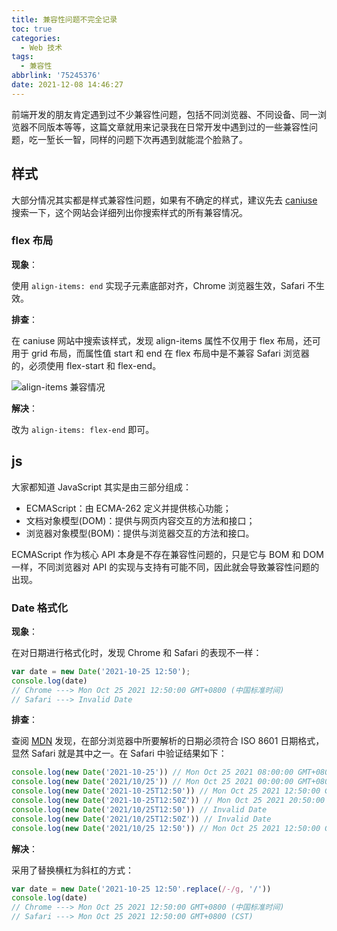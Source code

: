 ```yaml
---
title: 兼容性问题不完全记录
toc: true
categories:
  - Web 技术
tags:
  - 兼容性
abbrlink: '75245376'
date: 2021-12-08 14:46:27
---
```


前端开发的朋友肯定遇到过不少兼容性问题，包括不同浏览器、不同设备、同一浏览器不同版本等等，这篇文章就用来记录我在日常开发中遇到过的一些兼容性问题，吃一堑长一智，同样的问题下次再遇到就能混个脸熟了。

<!--more-->

## **样式**

大部分情况其实都是样式兼容性问题，如果有不确定的样式，建议先去 [caniuse](https://caniuse.com) 搜索一下，这个网站会详细列出你搜索样式的所有兼容情况。

### **flex 布局**

**现象**：

使用 `align-items: end` 实现子元素底部对齐，Chrome 浏览器生效，Safari 不生效。

**排查**：

在 caniuse 网站中搜索该样式，发现 align-items 属性不仅用于 flex 布局，还可用于 grid 布局，而属性值 start 和 end 在 flex 布局中是不兼容 Safari 浏览器的，必须使用 flex-start 和 flex-end。

<img src="align-items 兼容情况.png" alt="align-items 兼容情况"/>

**解决**：

改为 `align-items: flex-end` 即可。

## **js**

大家都知道 JavaScript 其实是由三部分组成：

* ECMAScript：由 ECMA-262 定义并提供核心功能；
* 文档对象模型(DOM)：提供与网页内容交互的方法和接口；
* 浏览器对象模型(BOM)：提供与浏览器交互的方法和接口。

ECMAScript 作为核心 API 本身是不存在兼容性问题的，只是它与 BOM 和 DOM 一样，不同浏览器对 API 的实现与支持有可能不同，因此就会导致兼容性问题的出现。

### **Date 格式化**

**现象**：

在对日期进行格式化时，发现 Chrome 和 Safari 的表现不一样：

```javascript
var date = new Date('2021-10-25 12:50');
console.log(date)
// Chrome ---> Mon Oct 25 2021 12:50:00 GMT+0800 (中国标准时间)
// Safari ---> Invalid Date
```

**排查**：

查阅 [MDN](https://developer.mozilla.org/zh-CN/docs/Web/JavaScript/Reference/Global_Objects/Date/parse) 发现，在部分浏览器中所要解析的日期必须符合 ISO 8601 日期格式，显然 Safari 就是其中之一。在 Safari 中验证结果如下：

```javascript
console.log(new Date('2021-10-25')) // Mon Oct 25 2021 08:00:00 GMT+0800 (CST)
console.log(new Date('2021/10/25')) // Mon Oct 25 2021 00:00:00 GMT+0800 (CST)
console.log(new Date('2021-10-25T12:50')) // Mon Oct 25 2021 12:50:00 GMT+0800 (CST)
console.log(new Date('2021-10-25T12:50Z')) // Mon Oct 25 2021 20:50:00 GMT+0800 (CST)
console.log(new Date('2021/10/25T12:50')) // Invalid Date
console.log(new Date('2021/10/25T12:50Z')) // Invalid Date
console.log(new Date('2021/10/25 12:50')) // Mon Oct 25 2021 12:50:00 GMT+0800 (CST)
```

**解决**：

采用了替换横杠为斜杠的方式：

```javascript
var date = new Date('2021-10-25 12:50'.replace(/-/g, '/'))
console.log(date)
// Chrome ---> Mon Oct 25 2021 12:50:00 GMT+0800 (中国标准时间)
// Safari ---> Mon Oct 25 2021 12:50:00 GMT+0800 (CST)
```

